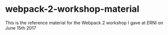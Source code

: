 # webpack-2-workshop-material
This is the reference material for the Webpack 2 workshop I gave at ERNI on June 15th 2017
